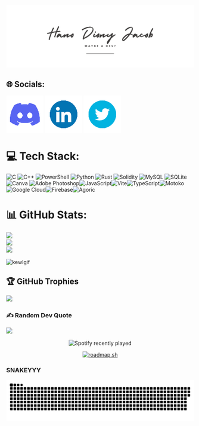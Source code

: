 <img src="https://github.com/ushi86/ushi86/blob/main/name.png?raw=true" alt="banner"/>

## 🌐 Socials:
[![Discord](https://github.com/ushi86/ushi86/blob/main/gif/dixs.gif?raw=true)](https://discord.gg/diekneee) [![LinkedIn](https://github.com/ushi86/ushi86/blob/main/gif/link.gif?raw=true)](https://linkedin.com/in/hanodjacob) [![X](https://github.com/ushi86/ushi86/blob/main/gif/twitter.gif)](https://x.com/diekneee) 




# 💻 Tech Stack:
![C](https://img.shields.io/badge/c-%2300599C.svg?style=for-the-badge&logo=c&logoColor=white) ![C++](https://img.shields.io/badge/c++-%2300599C.svg?style=for-the-badge&logo=c%2B%2B&logoColor=white) ![PowerShell](https://img.shields.io/badge/PowerShell-%235391FE.svg?style=for-the-badge&logo=powershell&logoColor=white) ![Python](https://img.shields.io/badge/python-3670A0?style=for-the-badge&logo=python&logoColor=ffdd54) ![Rust](https://img.shields.io/badge/rust-%23000000.svg?style=for-the-badge&logo=rust&logoColor=white) ![Solidity](https://img.shields.io/badge/Solidity-%23363636.svg?style=for-the-badge&logo=solidity&logoColor=white) ![MySQL](https://img.shields.io/badge/mysql-4479A1.svg?style=for-the-badge&logo=mysql&logoColor=white) ![SQLite](https://img.shields.io/badge/sqlite-%2307405e.svg?style=for-the-badge&logo=sqlite&logoColor=white) ![Canva](https://img.shields.io/badge/Canva-%2300C4CC.svg?style=for-the-badge&logo=Canva&logoColor=white) ![Adobe Photoshop](https://img.shields.io/badge/adobe%20photoshop-%2331A8FF.svg?style=for-the-badge&logo=adobe%20photoshop&logoColor=white)![JavaScript](https://img.shields.io/badge/JavaScript-F7DF1E?style=for-the-badge&logo=javascript&logoColor=black)![Vite](https://img.shields.io/badge/Vite-646CFF?style=for-the-badge&logo=vite&logoColor=white)![TypeScript](https://img.shields.io/badge/TypeScript-007ACC?style=for-the-badge&logo=typescript&logoColor=white)![Motoko](https://img.shields.io/badge/Motoko-000000?style=for-the-badge&logo=internet-computer&logoColor=white)![Google Cloud](https://img.shields.io/badge/Google_Cloud-4285F4?style=for-the-badge&logo=google-cloud&logoColor=white)![Firebase](https://img.shields.io/badge/Firebase-FFCA28?style=for-the-badge&logo=firebase&logoColor=black)![Agoric](https://img.shields.io/badge/Agoric-000000?style=for-the-badge&logo=data:image/svg+xml;base64,PHN2ZyB3aWR0aD0iMjQiIGhlaWdodD0iMjQiIHZpZXdCb3g9IjAgMCAyNCAyNCIgZmlsbD0ibm9uZSIgeG1sbnM9Imh0dHA6Ly93d3cudzMub3JnLzIwMDAvc3ZnIj4KPHBhdGggZD0iTTEyIDJMMyA5djZsOSA3IDktN3YtNkwxMiAyeiIgZmlsbD0iIzAwMDAwMCIvPgo8L3N2Zz4K&logoColor=white)
# 📊 GitHub Stats:
![](https://github-readme-stats.vercel.app/api?username=ushi86&theme=dark&hide_border=false&include_all_commits=true&count_private=false)<br/>
![](https://github-readme-streak-stats.herokuapp.com/?user=ushi86&theme=dark&hide_border=false)<br/>
![](https://github-readme-stats.vercel.app/api/top-langs/?username=ushi86&theme=dark&hide_border=false&include_all_commits=true&count_private=false&layout=compact)


<img src="https://user-images.githubusercontent.com/74038190/225813708-98b745f2-7d22-48cf-9150-083f1b00d6c9.gif" height ="400" alt="kewlgif"/>

## 🏆 GitHub Trophies
![](https://github-profile-trophy.vercel.app/?username=ushi86&theme=dark&no-frame=false&no-bg=true&margin-w=4)

### ✍️ Random Dev Quote
![](https://quotes-github-readme.vercel.app/api?type=horizontal&theme=merko)

<div align="center">
  <img src="https://spotify-recently-played-readme.vercel.app/api?user=3nfquh4vsq1r58ksw7svnz05r" alt="Spotify recently played"  />

[![roadmap.sh](https://roadmap.sh/card/tall/67af6f930a4602069bf9bf92?variant=dark)](https://roadmap.sh)

</div>

### SNAKEYYY
<picture>
  <source media="(prefers-color-scheme: dark)" srcset="https://raw.githubusercontent.com/ushi86/ushi86/output/github-snake-dark.svg" />
  <source media="(prefers-color-scheme: light)" srcset="https://raw.githubusercontent.com/ushi86/ushi86/output/github-snake.svg" />
  <img alt="github-snake" src="https://raw.githubusercontent.com/ushi86/ushi86/output/github-snake.svg" />
</picture>
